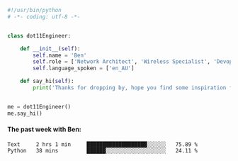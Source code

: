 ```python
#!/usr/bin/python
# -*- coding: utf-8 -*-


class dot11Engineer:

    def __init__(self):
        self.name = 'Ben'
        self.role = ['Network Architect', 'Wireless Specialist', 'Devops Engineer']
        self.language_spoken = ['en_AU']

    def say_hi(self):
        print('Thanks for dropping by, hope you find some inspiration from my work.')


me = dot11Engineer()
me.say_hi()
```

#### The past week with Ben:
<!--START_SECTION:waka-->

```text
Text     2 hrs 1 min     ███████████████████░░░░░░   75.89 %
Python   38 mins         ██████░░░░░░░░░░░░░░░░░░░   24.11 %
```

<!--END_SECTION:waka-->  



